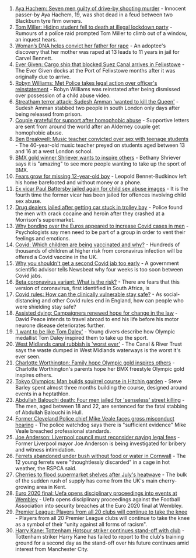 1. [Aya Hachem: Seven men guilty of drive-by shooting murder](https://www.bbc.co.uk/news/uk-england-lancashire-58077841) - Innocent passer-by Aya Hachem, 19, was shot dead in a feud between two Blackburn tyre firm owners.
2. [Tom Miller: Hiding student fell to death at illegal lockdown party](https://www.bbc.co.uk/news/uk-england-nottinghamshire-58070838) - Rumours of a police raid prompted Tom Miller to climb out of a window, an inquest hears.
3. [Woman’s DNA helps convict her father for rape](https://www.bbc.co.uk/news/uk-58073015) - An adoptee's discovery that her mother was raped at 13 leads to 11 years in jail for Carvel Bennett.
4. [Ever Given: Cargo ship that blocked Suez Canal arrives in Felixstowe](https://www.bbc.co.uk/news/uk-england-suffolk-58078100) - The Ever Given docks at the Port of Felixstowe months after it was originally due to arrive.
5. [Robyn Williams: Met Police takes legal action over officer's reinstatement](https://www.bbc.co.uk/news/uk-england-london-58072822) - Robyn Williams was reinstated after being dismissed over possession of a child abuse video.
6. [Streatham terror attack: Sudesh Amman 'wanted to kill the Queen'](https://www.bbc.co.uk/news/uk-england-london-58070758) - Sudesh Amman stabbed two people in south London only days after being released from prison.
7. [Couple grateful for support after homophobic abuse](https://www.bbc.co.uk/news/world-europe-guernsey-58069185) - Supportive letters are sent from around the world after an Alderney couple get homophobic abuse.
8. [Ben Breakwell: Music teacher convicted over sex with teenage students](https://www.bbc.co.uk/news/uk-england-london-58072825) - The 40-year-old music teacher preyed on students aged between 13 and 16 at a west London school.
9. [BMX gold winner Shriever wants to inspire others](https://www.bbc.co.uk/news/uk-england-essex-58071648) - Bethany Shriever says it is "amazing" to see more people wanting to take up the sport of BMX.
10. [Fears grow for missing 12-year-old boy](https://www.bbc.co.uk/news/uk-england-london-58058034) - Leopold Bennet-Budkinov left his home barefooted and without money or a phone.
11. [Ex vicar Paul Battersby jailed again for child sex abuse images](https://www.bbc.co.uk/news/uk-england-york-north-yorkshire-58072514) - It is the fourth time the former vicar has been jailed for offences involving child sex abuse.
12. [Drug dealers jailed after getting car stuck in trolley bay](https://www.bbc.co.uk/news/uk-england-oxfordshire-58077099) - Police found the men with crack cocaine and heroin after they crashed at a Morrison's supermarket.
13. [Why bonding over the Euros appeared to increase Covid cases in men](https://www.bbc.co.uk/news/health-58015593) - Psychologists say men need to be part of a group in order to vent their feelings and emotions.
14. [Covid: Which children are being vaccinated and why?](https://www.bbc.co.uk/news/health-57888429) - Hundreds of thousands of children at higher risk from coronavirus infection will be offered a Covid vaccine in the UK.
15. [Why you shouldn't get a second Covid jab too early](https://www.bbc.co.uk/news/newsbeat-57682233) - A government scientific advisor tells Newsbeat why four weeks is too soon between Covid jabs.
16. [Beta coronavirus variant: What is the risk?](https://www.bbc.co.uk/news/health-55534727) - There are fears that this version of coronavirus, first identified in South Africa, is
17. [Covid rules: How can the clinically vulnerable stay safe?](https://www.bbc.co.uk/news/health-51997151) - As social-distancing and other Covid rules end in England, how can people who were shielding stay safe?
18. [Assisted dying: Campaigners renewed hope for change in the law](https://www.bbc.co.uk/news/uk-england-london-58014609) - David Peace intends to travel abroad to end his life before his motor neurone disease deteriorates further.
19. ['I want to be like Tom Daley'](https://www.bbc.co.uk/news/uk-england-devon-58069885) - Young divers describe how Olympic medallist Tom Daley inspired them to take up the sport.
20. [West Midlands canal rubbish is 'worst ever'](https://www.bbc.co.uk/news/uk-england-birmingham-58058733) - The Canal & River Trust says the waste dumped in West Midlands waterways is the worst it's ever seen.
21. [Charlotte Worthington: Family hope Olympic gold inspires others](https://www.bbc.co.uk/news/uk-england-manchester-58033770) - Charlotte Worthington's parents hope her BMX freestyle Olympic gold inspires others.
22. [Tokyo Olympics: Man builds squirrel course in Hitchin garden](https://www.bbc.co.uk/news/uk-england-beds-bucks-herts-58004533) - Steve Barley spent almost three months building the course, designed around events in a heptathlon.
23. [Abdullah Balouchi death: Four men jailed for 'senseless' street killing](https://www.bbc.co.uk/news/uk-england-humber-58078280) - The men, aged between 18 and 22, are sentenced for the fatal stabbing of Abdullah Balouchi in Hull.
24. [Former Cleveland Police chief Mike Veale faces gross misconduct hearing](https://www.bbc.co.uk/news/uk-england-tees-58071728) - The police watchdog says there is "sufficient evidence" Mike Veale breached professional standards.
25. [Joe Anderson: Liverpool council must reconsider paying legal fees](https://www.bbc.co.uk/news/uk-england-merseyside-58056148) - Former Liverpool mayor Joe Anderson is being investigated for bribery and witness intimidation.
26. [Ferrets abandoned under bush without food or water in Cornwall](https://www.bbc.co.uk/news/uk-england-cornwall-58070520) - The 12 young ferrets were "thoughtlessly discarded" in a cage in hot weather, the RSPCA said.
27. [Cherries to flood supermarket shelves after July's heatwave](https://www.bbc.co.uk/news/uk-england-kent-58076557) - The bulk of the sudden rush of supply has come from the UK's main cherry-growing area in Kent.
28. [Euro 2020 final: Uefa opens disciplinary proceedings into events at Wembley](https://www.bbc.co.uk/sport/football/58076908) - Uefa opens disciplinary proceedings against the Football Association into security breaches at the Euro 2020 final at Wembley.
29. [Premier League: Players from all 20 clubs will continue to take the knee](https://www.bbc.co.uk/sport/football/58079081) - Players from all 20 Premier League clubs will continue to take the knee as a symbol of their "unity against all forms of racism".
30. [Harry Kane: Tottenham Hotspur striker continues stand-off with club](https://www.bbc.co.uk/sport/football/58068401) - Tottenham striker Harry Kane has failed to report to the club's training ground for a second day as the stand-off over his future continues amid interest from Manchester City.

